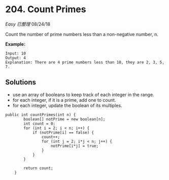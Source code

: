 # 204. Count Primes
*Easy* *已整理*
08/24/18

Count the number of prime numbers less than a non-negative number, n.

**Example:**
```
Input: 10
Output: 4
Explanation: There are 4 prime numbers less than 10, they are 2, 3, 5, 7.
```

## Solutions
* use an array of booleans to keep track of each integer in the range.
* for each integer, if it is a prime, add one to count.
* for each integer, update the boolean of its multiples.
```
public int countPrimes(int n) {
        boolean[] notPrime = new boolean[n];
        int count = 0;
        for (int i = 2; i < n; i++) {
            if (notPrime[i] == false) {
                count++;
                for (int j = 2; i*j < n; j++) {
                    notPrime[i*j] = true;
                }
            }
        }

        return count;
    }
```    
